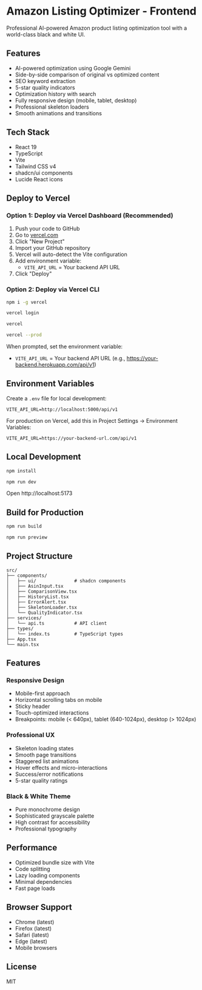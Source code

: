 # Amazon Listing Optimizer - Frontend

Professional AI-powered Amazon product listing optimization tool with a world-class black and white UI.

## Features

- AI-powered optimization using Google Gemini
- Side-by-side comparison of original vs optimized content
- SEO keyword extraction
- 5-star quality indicators
- Optimization history with search
- Fully responsive design (mobile, tablet, desktop)
- Professional skeleton loaders
- Smooth animations and transitions

## Tech Stack

- React 19
- TypeScript
- Vite
- Tailwind CSS v4
- shadcn/ui components
- Lucide React icons

## Deploy to Vercel

### Option 1: Deploy via Vercel Dashboard (Recommended)

1. Push your code to GitHub
2. Go to [vercel.com](https://vercel.com)
3. Click "New Project"
4. Import your GitHub repository
5. Vercel will auto-detect the Vite configuration
6. Add environment variable:
   - `VITE_API_URL` = Your backend API URL
7. Click "Deploy"

### Option 2: Deploy via Vercel CLI

```bash
npm i -g vercel

vercel login

vercel

vercel --prod
```

When prompted, set the environment variable:

- `VITE_API_URL` = Your backend API URL (e.g., https://your-backend.herokuapp.com/api/v1)

## Environment Variables

Create a `.env` file for local development:

```env
VITE_API_URL=http://localhost:5000/api/v1
```

For production on Vercel, add this in Project Settings → Environment Variables:

```env
VITE_API_URL=https://your-backend-url.com/api/v1
```

## Local Development

```bash
npm install

npm run dev
```

Open http://localhost:5173

## Build for Production

```bash
npm run build

npm run preview
```

## Project Structure

```
src/
├── components/
│   ├── ui/              # shadcn components
│   ├── AsinInput.tsx
│   ├── ComparisonView.tsx
│   ├── HistoryList.tsx
│   ├── ErrorAlert.tsx
│   ├── SkeletonLoader.tsx
│   └── QualityIndicator.tsx
├── services/
│   └── api.ts           # API client
├── types/
│   └── index.ts         # TypeScript types
├── App.tsx
└── main.tsx
```

## Features

### Responsive Design

- Mobile-first approach
- Horizontal scrolling tabs on mobile
- Sticky header
- Touch-optimized interactions
- Breakpoints: mobile (< 640px), tablet (640-1024px), desktop (> 1024px)

### Professional UX

- Skeleton loading states
- Smooth page transitions
- Staggered list animations
- Hover effects and micro-interactions
- Success/error notifications
- 5-star quality ratings

### Black & White Theme

- Pure monochrome design
- Sophisticated grayscale palette
- High contrast for accessibility
- Professional typography

## Performance

- Optimized bundle size with Vite
- Code splitting
- Lazy loading components
- Minimal dependencies
- Fast page loads

## Browser Support

- Chrome (latest)
- Firefox (latest)
- Safari (latest)
- Edge (latest)
- Mobile browsers

## License

MIT
